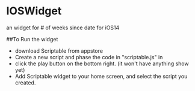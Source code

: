 # IOSWidget
an widget for # of weeks since date for iOS14

##To Run the widget
- download Scriptable from appstore
- Create a new script and phase the code in "scriptable.js" in
- click the play button on the bottom right. (it won't have anything show yet)
- Add Scriptable widget to your home screen, and select the script you created.
